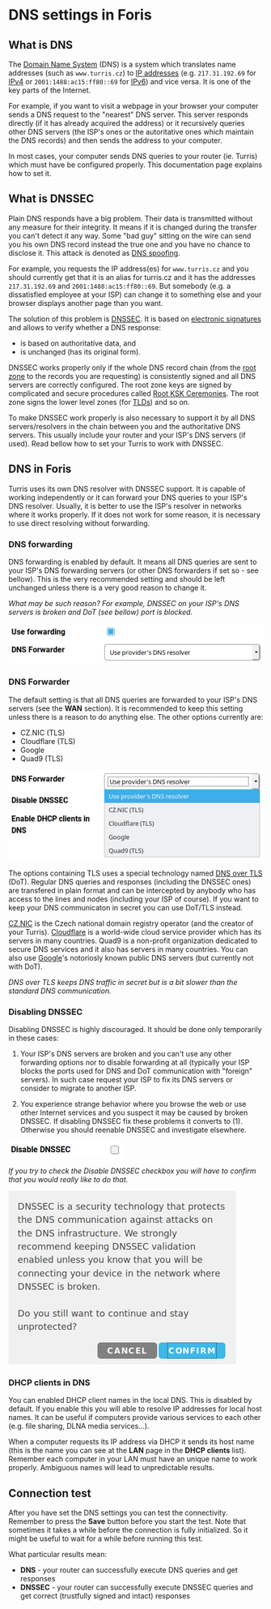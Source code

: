 DNS settings in Foris
=====================

What is DNS
-----------

The [Domain Name System](https://en.wikipedia.org/wiki/Domain_Name_System) (DNS) is a system which translates name
addresses (such as `www.turris.cz`) to [IP addresses](https://en.wikipedia.org/wiki/IP_address) (e.g. `217.31.192.69`
for [IPv4](https://en.wikipedia.org/wiki/IPv4) or `2001:1488:ac15:ff80::69` for
[IPv6](https://en.wikipedia.org/wiki/IPv6)) and vice versa. It is one of the key parts of the Internet.

For example, if you want to visit a webpage in your browser your computer sends a DNS request to the "nearest" DNS
server. This server responds directly (if it has already acquired the address) or it recursively queries other
DNS servers (the ISP's ones or the autoritative ones which maintain the DNS records) and then sends the address to
your computer.

In most cases, your computer sends DNS queries to your router (ie. Turris) which must have be configured properly.
This documentation page explains how to set it.

What is DNSSEC
--------------

Plain DNS responds have a big problem. Their data is transmitted without any measure for their integrity. It means
if it is changed during the transfer you can't detect it any way. Some "bad guy" sitting on the wire can send you
his own DNS record instead the true one and you have no chance to disclose it. This attack is denoted as
[DNS spoofing](https://en.wikipedia.org/wiki/DNS_spoofing).

For example, you requests the IP address(es) for `www.turris.cz` and you should currently get that it is an alias for
turris.cz and it has the addresses `217.31.192.69` and `2001:1488:ac15:ff80::69`. But somebody (e.g. a dissatisfied
employee at your ISP) can change it to something else and your browser displays another page than you want.

The solution of this problem is [DNSSEC](https://en.wikipedia.org/wiki/Domain_Name_System_Security_Extensions).
It is based on [electronic signatures](https://en.wikipedia.org/wiki/Electronic_signature) and allows to verify
whether a DNS response:

* is based on authoritative data, and
* is unchanged (has its original form).

DNSSEC works properly only if the whole DNS record chain (from the
[root zone](https://en.wikipedia.org/wiki/DNS_root_zone) to the records you are requesting)
is consistently signed and all DNS servers are correctly configured. The root zone keys are signed by complicated and
secure procedures called [Root KSK Ceremonies](https://www.iana.org/dnssec/ceremonies). The root zone signs
the lower level zones (for [TLDs](https://en.wikipedia.org/wiki/Top-level_domain)) and so on.

To make DNSSEC work properly is also necessary to support it by all DNS servers/resolvers in the chain between
you and the authoritative DNS servers. This usually include your router and your ISP's DNS servers (if used). Read
bellow how to set your Turris to work with DNSSEC.

DNS in Foris
------------

Turris uses its own DNS resolver with DNSSEC support. It is capable of working independently or it can forward your
DNS queries to your ISP's DNS resolver. Usually, it is better to use the ISP's resolver in
networks where it works properly. If it does not work for some reason, it is necessary to use direct resolving
without forwarding.

### DNS forwarding

DNS forwarding is enabled by default. It means all DNS queries are sent to your ISP's DNS forwarding servers (or other
DNS forwarders if set so - see bellow). This is the very recommended setting and should be left unchanged unless
there is a very good reason to change it.

*What may be such reason? For example, DNSSEC on your ISP's DNS servers is broken and DoT (see bellow) port is blocked.*

![DNS forwarding](forward.png)

### DNS Forwarder

The default setting is that all DNS queries are forwarded to your ISP's DNS servers (see the **WAN** section). It is
recommended to keep this setting unless there is a reason to do anything else. The other options currently are:

* CZ.NIC (TLS)
* Cloudflare (TLS)
* Google
* Quad9 (TLS)

![DNS forwarder](forwarder.png)

The options containing TLS uses a special technology named [DNS over TLS](https://en.wikipedia.org/wiki/DNS_over_TLS)
(DoT). Regular DNS queries and responses (including the DNSSEC ones) are transfered in plain format and can be
intercepted by anybody who has access to the lines and nodes (including your ISP of course). If you want to keep your
DNS communicaton in secret you can use DoT/TLS instead.

[CZ.NIC](https://www.nic.cz/) is the Czech national domain registry operator (and the creator of your Turris).
[Cloudflare](https://en.wikipedia.org/wiki/Cloudflare) is a world-wide cloud service provider which has its servers
in many countries. Quad9 is a non-profit organization dedicated to secure DNS services and it also has servers in
many countries. You can also use [Google](https://en.wikipedia.org/wiki/Google_Public_DNS)'s notoriosly known
public DNS servers (but currently not with DoT). 

*DNS over TLS keeps DNS traffic in secret but is a bit slower than the standard DNS communication.*

### Disabling DNSSEC

Disabling DNSSEC is highly discouraged. It should be done only temporarily in these cases:

1. Your ISP's DNS servers are broken and you can't use any other forwarding options nor to disable forwarding
	   at all (typically your ISP blocks the ports used for DNS and DoT communication with "foreign" servers).
	   In such case request your ISP to fix its DNS servers or consider to migrate to another ISP. 

2. You experience strange behavior where you browse the web or use other Internet services and you suspect it may
	   be caused by broken DNSSEC. If disabling DNSSEC fix these problems it converts to (1). Otherwise you should
	   reenable DNSSEC and investigate elsewhere.

![Disable DNSSEC](disable-dnssec.png)

*If you try to check the Disable DNSSEC checkbox you will have to confirm that you would really like to do that.*

![DNSSEC disable warning](dnssec-warn.png)

### DHCP clients in DNS

You can enabled DHCP client names in the local DNS. This is disabled by default. If you enable this you will able to
resolve IP addresses for local host names. It can be useful if computers provide various services to each other
(e.g. file sharing, DLNA media services...).

When a computer requests its IP address via DHCP it sends its host name (this is the name you can see at the **LAN**
page in the **DHCP clients** list). Remember each computer in your LAN must have an unique name to work properly.
Ambiguous names will lead to unpredictable results. 

Connection test
---------------

After you have set the DNS settings you can test the connectivity. Remember to press the **Save** button before
you start the test. Note that sometimes it takes a while before the connection is fully initialized. So it might be
useful to wait for a while before running this test.

What particular results mean:

* **DNS** - your router can successfully execute DNS queries and get responses
* **DNSSEC** - your router can successfully execute DNSSEC queries and get correct (trustfully signed and intact)
	  responses

